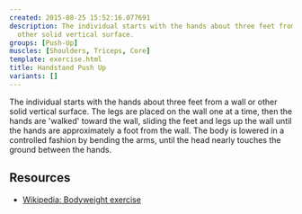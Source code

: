 ```yaml
---
created: 2015-08-25 15:52:16.077691
description: The individual starts with the hands about three feet from a wall or
  other solid vertical surface.
groups: [Push-Up]
muscles: [Shoulders, Triceps, Core]
template: exercise.html
title: Handstand Push Up
variants: []
---
```

The individual starts with the hands about three feet from a wall or other solid vertical surface. The legs are placed on the wall one at a time, then the hands are 'walked' toward the wall, sliding the feet and legs up the wall until the hands are approximately a foot from the wall. The body is lowered in a controlled fashion by bending the arms, until the head nearly touches the ground between the hands.

## Resources

* [Wikipedia: Bodyweight exercise](https://en.wikipedia.org/wiki/Bodyweight_exercise)